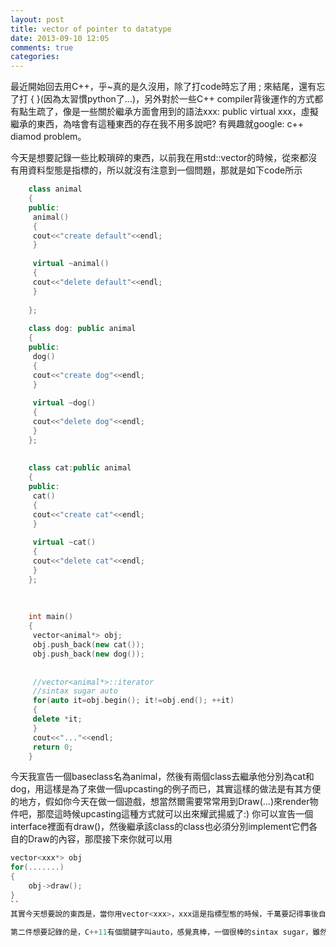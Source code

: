 ```yaml
---
layout: post
title: vector of pointer to datatype
date: 2013-09-10 12:05
comments: true
categories: 
---
```



最近開始回去用C++，乎~真的是久沒用，除了打code時忘了用 ; 來結尾，還有忘了打 { }(因為太習慣python了...)，另外對於一些C++ compiler背後運作的方式都有點生疏了，像是一些關於繼承方面會用到的語法xxx: public virtual xxx，虛擬繼承的東西，為啥會有這種東西的存在我不用多說吧? 有興趣就google: c++ diamod problem。  
  
  
今天是想要記錄一些比較瑣碎的東西，以前我在用std::vector的時候，從來都沒有用資料型態是指標的，所以就沒有注意到一個問題，那就是如下code所示  
  
```cpp
	class animal  
	{  
	public:  
	 animal()  
	 {  
	 cout<<"create default"<<endl;  
	 }  
	  
	 virtual ~animal()  
	 {  
	 cout<<"delete default"<<endl;  
	 }  
	  
	};  
	  
	class dog: public animal  
	{  
	public:  
	 dog()  
	 {  
	 cout<<"create dog"<<endl;  
	 }  
	  
	 virtual ~dog()  
	 {  
	 cout<<"delete dog"<<endl;  
	 }  
	};  
	  
	  
	class cat:public animal  
	{  
	public:  
	 cat()  
	 {  
	 cout<<"create cat"<<endl;  
	 }  
	  
	 virtual ~cat()  
	 {  
	 cout<<"delete cat"<<endl;  
	 }  
	};  
	  
	  
	  
	int main()  
	{  
	 vector<animal*> obj;  
	 obj.push_back(new cat());  
	 obj.push_back(new dog());  
	  
	  
	 //vector<animal*>::iterator  
	 //sintax sugar auto  
	 for(auto it=obj.begin(); it!=obj.end(); ++it)  
	 {  
	 delete *it;  
	 }  
	 cout<<"..."<<endl;  
	 return 0;  
	}  
```	  
今天我宣告一個baseclass名為animal，然後有兩個class去繼承他分別為cat和dog，用這樣是為了來做一個upcasting的例子而已，其實這樣的做法是有其方便的地方，假如你今天在做一個遊戲，想當然爾需要常常用到Draw(...)來render物件吧，那麼這時候upcasting這種方式就可以出來耀武揚威了:) 你可以宣告一個interface裡面有draw()，然後繼承該class的class也必須分別implement它們各自的Draw的內容，那麼接下來你就可以用 
```cpp
vector<xxx*> obj  
for(.......)  
{  
    obj->draw();   
}  
``
其實今天想要說的東西是，當你用vector<xxx>，xxx這是指標型態的時候，千萬要記得事後自己要delete掉，像我上面code那樣，vector只是幫你handle那些指標占掉的空間，而不會幫你清掉你new的東西，不信你就把我用來delete的那行去掉，看看程式執行會不會有跑出delete的訊息。  
  
第二件想要記錄的是，C++11有個關鍵字叫auto，感覺真棒，一個很棒的sintax sugar，雖然沒有這東西，你也可以用typedef來達到類似功能，只是直接用auto是更爽的一件事 :)

